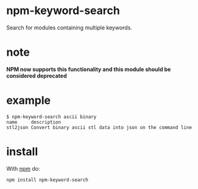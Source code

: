 npm-keyword-search
==========
Search for modules containing multiple keywords.

note
====
**NPM now supports this functionality and this module should be considered deprecated**

example
=======
```
$ npm-keyword-search ascii binary
name     description
stl2json Convert binary ascii stl data into json on the command line
```

install
=======
With [npm](http://npmjs.org) do:

```
npm install npm-keyword-search
```

